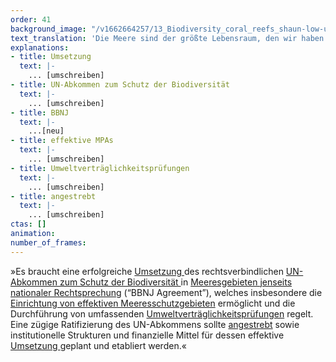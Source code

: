 ```yaml
---
order: 41
background_image: "/v1662664257/13_Biodiversity_coral_reefs_shaun-low-unsplash_ngbprd_yhc5lw.jpg#4cd4ff"
text_translation: 'Die Meere sind der größte Lebensraum, den wir haben. Und wir reden hier nicht nur von den 71 %, mit denen sie die Erdoberfläche bedecken, sondern von dem gigantischen Volumen, das bis in 11 Kilometer Tiefe belebt ist. Das gehört aber niemandem. Und wenn etwas niemandem gehört, wir aber alle davon abhängen, brauchen wir Regeln.'
explanations:
- title: Umsetzung
  text: |-
    ... [umschreiben]
- title: UN-Abkommen zum Schutz der Biodiversität
  text: |-
    ... [umschreiben]
- title: BBNJ
  text: |-
    ...[neu]
- title: effektive MPAs
  text: |-
    ... [umschreiben]
- title: Umweltverträglichkeitsprüfungen
  text: |-
    ... [umschreiben]
- title: angestrebt
  text: |-
    ... [umschreiben]
ctas: []
animation:
number_of_frames:
---
```

»Es braucht eine erfolgreiche [Umsetzung ](# "Umsetzung")des rechtsverbindlichen [UN-Abkommen zum Schutz der Biodiversität ](# "UN-Abkommen zum Schutz der Biodiversität")in [Meeresgebieten jenseits nationaler Rechtsprechung](# "BBNJ") (“BBNJ Agreement”), welches insbesondere die [Einrichtung von effektiven Meeresschutzgebieten](# "effektive MPAs") ermöglicht und die Durchführung von umfassenden [Umweltverträglichkeitsprüfungen](# "Umweltverträglichkeitsprüfungen") regelt. Eine zügige Ratifizierung des UN-Abkommens sollte [angestrebt](# "angestrebt") sowie institutionelle Strukturen und finanzielle Mittel für dessen effektive [Umsetzung ](# "Umsetzung")geplant und etabliert werden.«